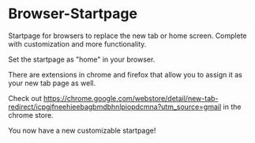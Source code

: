 # Browser-Startpage
Startpage for browsers to replace the new tab or home screen. Complete with customization and more functionality.

Set the startpage as "home" in your browser.

There are extensions in chrome and firefox that allow you to assign it as your new tab page as well. 

Check out  https://chrome.google.com/webstore/detail/new-tab-redirect/icpgjfneehieebagbmdbhnlpiopdcmna?utm_source=gmail in the chrome store. 

You now have a new customizable startpage!
